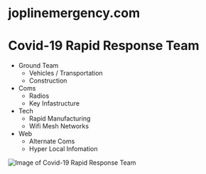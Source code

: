 # joplinemergency.com



# Covid-19 Rapid Response Team
  - Ground Team
    - Vehicles / Transportation
    - Construction
  - Coms
    - Radios
    - Key Infastructure
  - Tech
    - Rapid Manufacturing
    - Wifi Mesh Networks
  - Web
    - Alternate Coms
    - Hyper Local Infomation


![Image of Covid-19 Rapid Response Team](https://i.imgur.com/8BmrHp0.png)
